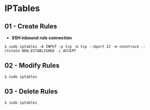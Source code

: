 # IPTables

## 01 - Create Rules

- **SSH inbound rule connection**

`$ sudo iptables -A INPUT -p tcp -m tcp --dport 22 -m conntrack --ctstate NEW,ESTABLISHED -j ACCEPT`

## 02 - Modify Rules

`$ sudo iptables`

## 03 - Delete Rules

`$ sudo iptables`